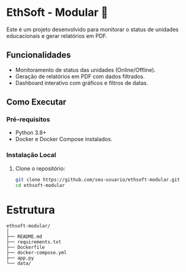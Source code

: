 # EthSoft - Modular 🚀

Este é um projeto desenvolvido para monitorar o status de unidades educacionais e gerar relatórios em PDF.

## Funcionalidades

- Monitoramento de status das unidades (Online/Offline).
- Geração de relatórios em PDF com dados filtrados.
- Dashboard interativo com gráficos e filtros de datas.

## Como Executar

### Pré-requisitos

- Python 3.8+
- Docker e Docker Compose instalados.

### Instalação Local

1. Clone o repositório:
   ```bash
   git clone https://github.com/seu-usuario/ethsoft-modular.git
   cd ethsoft-modular

# Estrutura

```
ethsoft-modular/
│
├── README.md
├── requirements.txt
├── Dockerfile
├── docker-compose.yml
├── app.py
└── data/
    